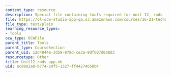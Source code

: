 ```yaml
---
content_type: resource
description: Special file containing tools required for unit 12, rods
file: https://ol-ocw-studio-app-qa.s3.amazonaws.com/courses/16-21-techniques-for-structural-analysis-and-design-spring-2005/ec8982a8b77424f51327ff44274650b4_Unit12_rods_app.nb
file_type: text/plain
learning_resource_types:
- Tools
ocw_type: OCWFile
parent_title: Tools
parent_type: CourseSection
parent_uid: 12d4044e-3d59-878d-ce3a-8df607d0b8d3
resourcetype: Other
title: Unit12_rods_app.nb
uid: ec8982a8-b774-24f5-1327-ff44274650b4
---
```


